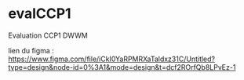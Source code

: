 # evalCCP1
Evaluation CCP1 DWWM

lien du figma : 
https://www.figma.com/file/iCkI0YaRPMRXaTaldxz31C/Untitled?type=design&node-id=0%3A1&mode=design&t=dcf2ROrfQb8LPvEz-1
